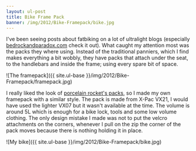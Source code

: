 ```yaml
---
layout: ul-post
title: Bike Frame Pack
banner: /img/2012/Bike-Framepack/bike.jpg
---
```


I've been seeing posts about fatbiking on a lot of ultralight blogs (especially [bedrockandparadox.com](http://bedrockandparadox.com/) check it out). What caught my attention most was the packs they where using. Instead of the traditional panniers, which I find makes everything a bit wobbly, they have packs that attach under the seat, to the handlebars and inside the frame; using every spare bit of space.

![The framepack]({{ site.ul-base }}/img/2012/Bike-Framepack/framepack.jpg)

I really liked the look of [porcelain rocket's packs](http://www.porcelainrocket.com/), so I made my own framepack with a similar style. The pack is made from X-Pac VX21, I would have used the lighter VX07 but it wasn't available at the time. The volume is around 5L which is enough for a bike lock, tools and some low volume clothing. The only design mistake I made was not to put the velcro attachments on the corners, whenever I pull on the zip the corner of the pack moves because there is nothing holding it in place.

![My bike]({{ site.ul-base }}/img/2012/Bike-Framepack/bike.jpg)

